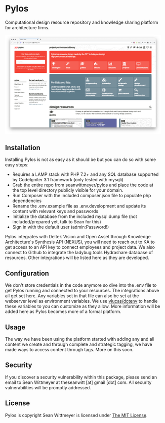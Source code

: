 Pylos
==========================

Computational design resource repository and knowledge sharing platform for architecture firms.

![Pylos Screenshot](docs/homepage.png)

Installation
--------------------------

Installing Pylos is not as easy as it should be but you can do so with some easy steps:

* Requires a LAMP stack with PHP 7.2+ and any SQL database supported by CodeIgniter 3.1 framework (only tested with mysqli)
* Grab the entire repo from seanwittmeyer/pylos and place the code at the top level directory publicly visible for your domain.
* Run Composer with the included composer.json file to populate php dependencies
* Rename the .env.example file as .env.development and update its content with relevant keys and passwords
* Initialize the database from the included mysql dump file (not included/prepared yet, talk to Sean for this)
* Sign in with the default user (admin:Password!)

Pylos integrates with Deltek Vision and Open Asset through Knowledge Architecture's Synthesis API (NEXUS), you will need to reach out to KA to get access to an API key to connect employees and project data.
We also connect to Github to integrate the ladybug.tools Hydrashare database of resources.
Other integrations will be listed here as they are developed.

Configuration
--------------------------

We don't store credentials in the code anymore so dive into the .env file to get Pylos running and connected to your resources. The integrations above all get set here. Any variables set in that file can also be set at the webserver level as environment variables. We use [vlucas/dotenv](https://github.com/vlucas/dotenv) to handle these variables to you can customize as they allow. 
More information will be added here as Pylos becomes more of a formal platform.

Usage
--------------------------

The way we have been using the platform started with adding any and all content we create and through complete and strategic tagging, we have made ways to access content through tags. More on this soon.

Security
--------------------------

If you discover a security vulnerability within this package, please send an email to Sean Wittmeyer at theseanwitt [at] gmail [dot] com. All security vulnerabilities will be promptly addressed.

License
--------------------------

Pylos is copyright Sean Wittmeyer is licensed under [The MIT License](LICENSE).
